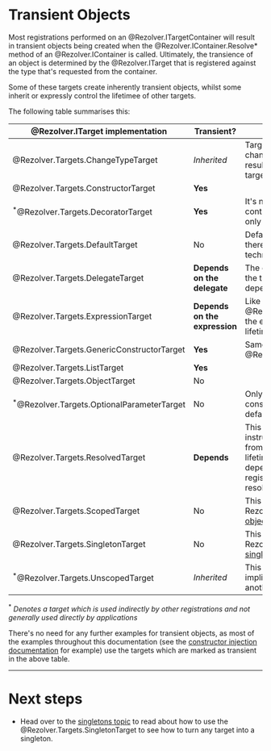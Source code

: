 ﻿# Transient Objects

Most registrations performed on an @Rezolver.ITargetContainer will result in transient 
objects being created when the @Rezolver.IContainer.Resolve* method of an @Rezolver.IContainer 
is called.  Ultimately, the transience of an object is determined by the @Rezolver.ITarget that
is registered against the type that's requested from the container.

Some of these targets create inherently transient objects, whilst some inherit or expressly control the
lifetimee of other targets.

The following table summarises this:

@Rezolver.ITarget implementation | Transient? | Notes
--- | --- | ---
@Rezolver.Targets.ChangeTypeTarget | *Inherited* | Target doesn't create anything, only changes the type of another target's result, therefore it inherits that target's lifetime.
@Rezolver.Targets.ConstructorTarget | **Yes** |
<sup>*</sup>@Rezolver.Targets.DecoratorTarget | **Yes** | It's not currently possible to directly control the lifetime of a decorator - only the object it decorates.
@Rezolver.Targets.DefaultTarget | No | Default values are cached per-type, therefore even value type defaults are technically singletons.
@Rezolver.Targets.DelegateTarget | **Depends on the delegate** | The delegate is *always* executed, so the transience of the object it returns depends on the delegate's logic.
@Rezolver.Targets.ExpressionTarget | **Depends on the expression** | Like @Rezolver.Targets.DelegateTarget, the expression itself determines the lifetime of the object produced.
@Rezolver.Targets.GenericConstructorTarget | **Yes** | Same as @Rezolver.Targets.ConstructorTarget.
@Rezolver.Targets.ListTarget | **Yes** |
@Rezolver.Targets.ObjectTarget | No |
<sup>*</sup>@Rezolver.Targets.OptionalParameterTarget | No | Only used to bind optional constructor parameters to their default values
@Rezolver.Targets.ResolvedTarget | **Depends** | This target represents an explicit instruction to resolve an object/value from the container - therefore the lifetime of the object produced depends on the lifetime of the registration which ultimately gets resolved.
@Rezolver.Targets.ScopedTarget | No | This target is responsible for Rezolver's implementation of [scoped objects](scoped.md).
@Rezolver.Targets.SingletonTarget | No | This target is responsible for Rezolver's implementation of [singleton objects](singleton.md).
<sup>*</sup>@Rezolver.Targets.UnscopedTarget | *Inherited* | This target is used to strip explicit or implicit scoping behaviour from another target.

<sup>*</sup> _Denotes a target which is used indirectly by other registrations and not generally used directly by applications_

There's no need for any further examples for transient objects, as most of the examples throughout this documentation (see the [constructor injection documentation](../constructor-injection/index.md)
for example) use the targets which are marked as transient in the above table.

* * *

# Next steps

- Head over to the [singletons topic](singleton.md) to read about how to use the @Rezolver.Targets.SingletonTarget to see how to turn any target into a singleton.